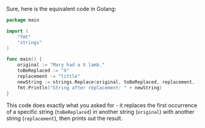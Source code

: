 Sure, here is the equivalent code in Golang:
```go
package main

import (
    "fmt"
    "strings"
)

func main() {
    original := "Mary had a X lamb."
    toBeReplaced := "X"
    replacement := "little"
    newString := strings.Replace(original, toBeReplaced, replacement, 1) // replace only the first occurrence of 'X' with 'little'
    fmt.Println("String after replacement: " + newString)
}
```
This code does exactly what you asked for - it replaces the first occurrence of a specific string (`toBeReplaced`) in another string (`original`) with another string (`replacement`), then prints out the result.

